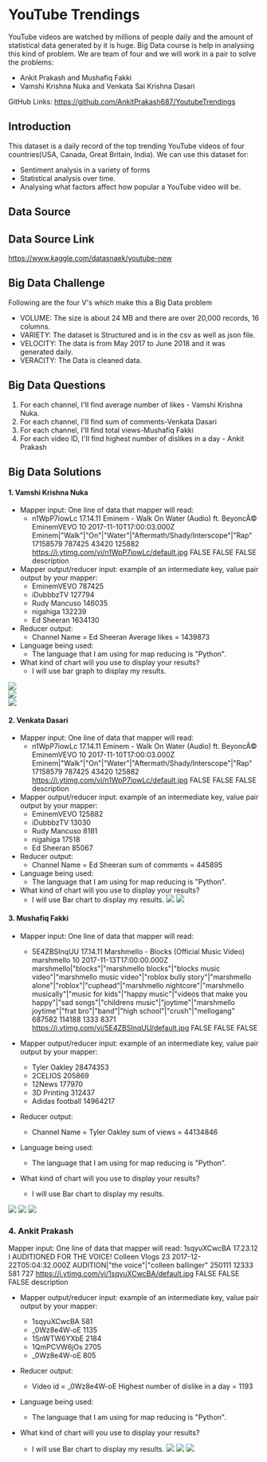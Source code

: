 # YouTube Trendings

YouTube videos are watched by millions of people daily and the amount of statistical data generated by it is huge. Big Data course is help in analysing this kind of problem. We are team of four and we will work in a pair to solve the problems:

* Ankit Prakash and Mushafiq Fakki
* Vamshi Krishna Nuka and Venkata Sai Krishna Dasari

GitHub Links: https://github.com/AnkitPrakash687/YoutubeTrendings

## Introduction

This dataset is a daily record of the top trending YouTube videos of four countries(USA, Canada, Great Britain, India). We can use this dataset for: 
* Sentiment analysis in a variety of forms
* Statistical analysis over time.
* Analysing what factors affect how popular a YouTube video will be.

## Data Source

## Data Source Link

https://www.kaggle.com/datasnaek/youtube-new

## Big Data Challenge

Following are the four V's which make this a Big Data problem

* VOLUME: The size is about 24 MB and there are over 20,000 records, 16 columns.
* VARIETY: The dataset is Structured and is in the csv as well as json file.
* VELOCITY: The data is from May 2017 to June 2018 and it was generated daily.
* VERACITY: The Data is cleaned data.

## Big Data Questions

1. For each channel, I'II find average number of likes - Vamshi Krishna Nuka.
2. For each channel, I'II find sum of  comments-Venkata Dasari
3. For each channel, I'II find total views-Mushafiq Fakki
4. For each video ID, I'II find highest number of dislikes in a day - Ankit Prakash

## Big Data Solutions
#### 1. Vamshi Krishna Nuka
* Mapper input: One line of data that mapper will read:            
     * n1WpP7iowLc	17.14.11	Eminem  -  Walk  On  Water  (Audio)  ft.  BeyoncÃ©	EminemVEVO	10	2017-11-10T17:00:03.000Z	Eminem|"Walk"|"On"|"Water"|"Aftermath/Shady/Interscope"|"Rap"	17158579	787425	43420	125882	https://i.ytimg.com/vi/n1WpP7iowLc/default.jpg	FALSE	FALSE	FALSE	description          
* Mapper output/reducer input: example of an intermediate key, value pair output by your mapper:          
     * EminemVEVO 787425
     * iDubbbzTV 127794
     * Rudy Mancuso 146035
     * nigahiga 132239
     * Ed Sheeran 1634130
* Reducer output:
    *  Channel Name = Ed Sheeran Average likes = 1439873
* Language being used:
    * The language that I am using for map reducing is "Python".
* What kind of chart will you use to display your results? 
    * I will use bar graph to display my results.


![](https://github.com/AnkitPrakash687/YoutubeTrendings/blob/master/images/mapper_avglikes.png)       
![](https://github.com/AnkitPrakash687/YoutubeTrendings/blob/master/images/reducer_avglikes.png)             
![](https://github.com/AnkitPrakash687/YoutubeTrendings/blob/master/images/graph_avglikes.PNG)
           
#### 2. Venkata Dasari
* Mapper input: One line of data that mapper will read:            
     * n1WpP7iowLc	17.14.11	Eminem  -  Walk  On  Water  (Audio)  ft.  BeyoncÃ©	EminemVEVO	10	2017-11-10T17:00:03.000Z	Eminem|"Walk"|"On"|"Water"|"Aftermath/Shady/Interscope"|"Rap"	17158579	787425	43420	125882	https://i.ytimg.com/vi/n1WpP7iowLc/default.jpg	FALSE	FALSE	FALSE	description          
* Mapper output/reducer input: example of an intermediate key, value pair output by your mapper:          
     * EminemVEVO 125882
     * iDubbbzTV 13030
     * Rudy Mancuso 8181
     * nigahiga 17518
     * Ed Sheeran 85067
* Reducer output:
    *  Channel Name = Ed Sheeran sum of  comments = 445895
* Language being used:
    * The language that I am using for map reducing is "Python".
* What kind of chart will you use to display your results? 
    * I will use Bar chart to display my results.
![](https://github.com/AnkitPrakash687/YoutubeTrendings/blob/master/images/mapper_comments.png)
![](https://github.com/AnkitPrakash687/YoutubeTrendings/blob/master/images/reducer_comments.png)
    
 #### 3. Mushafiq Fakki
* Mapper input: One line of data that mapper will read:            
     * 5E4ZBSInqUU	17.14.11	Marshmello - Blocks (Official Music Video)	marshmello	10	2017-11-13T17:00:00.000Z	marshmello|"blocks"|"marshmello blocks"|"blocks music video"|"marshmello music video"|"roblox bully story"|"marshmello alone"|"roblox"|"cuphead"|"marshmello nightcore"|"marshmello musically"|"music for kids"|"happy music"|"videos that make you happy"|"sad songs"|"childrens music"|"joytime"|"marshmello joytime"|"frat bro"|"band"|"high school"|"crush"|"mellogang"	687582	114188	1333	8371	https://i.ytimg.com/vi/5E4ZBSInqUU/default.jpg	FALSE	FALSE	FALSE	
	
        
* Mapper output/reducer input: example of an intermediate key, value pair output by your mapper:          
     * Tyler Oakley 28474353
     * 2CELIOS 205869
     * 12News 177970 
     * 3D Printing 312437
     * Adidas football 14964217
* Reducer output:
    *  Channel Name = Tyler Oakley sum of views = 44134846
* Language being used:
    * The language that I am using for map reducing is "Python".
* What kind of chart will you use to display your results? 
    * I will use Bar chart to display my results.
   
![](https://github.com/AnkitPrakash687/YoutubeTrendings/blob/master/images/mapper_views.PNG)
![](https://github.com/AnkitPrakash687/YoutubeTrendings/blob/master/images/reducer_views.PNG)
![](https://github.com/AnkitPrakash687/YoutubeTrendings/blob/master/images/Views_Graph.PNG)
  
### 4. Ankit Prakash
Mapper input: One line of data that mapper will read:
1sqyuXCwcBA 17.23.12 I AUDITIONED FOR THE VOICE! Colleen Vlogs 23 2017-12-22T05:04:32.000Z AUDITION|"the voice"|"colleen ballinger" 250111 12333 581 727 https://i.ytimg.com/vi/1sqyuXCwcBA/default.jpg FALSE FALSE FALSE description

* Mapper output/reducer input: example of an intermediate key, value pair output by your mapper:

	* 1sqyuXCwcBA 581
	* _0Wz8e4W-oE 1135
	* 1SnWTW6YXbE 2184
	* 1QmPCVW6jOs 2705
	* _0Wz8e4W-oE 805

* Reducer output:

	* Video id = _0Wz8e4W-oE Highest number of dislike in a day = 1193

* Language being used:

	* The language that I am using for map reducing is "Python".

* What kind of chart will you use to display your results?

	* I will use Bar chart to display my results.
![](https://github.com/AnkitPrakash687/YoutubeTrendings/blob/master/images/dislike_mapper_output.png)
![](https://github.com/AnkitPrakash687/YoutubeTrendings/blob/master/images/dislikes_reducer_output.png)
![](https://github.com/AnkitPrakash687/YoutubeTrendings/blob/master/images/chart_dislikes.png)
